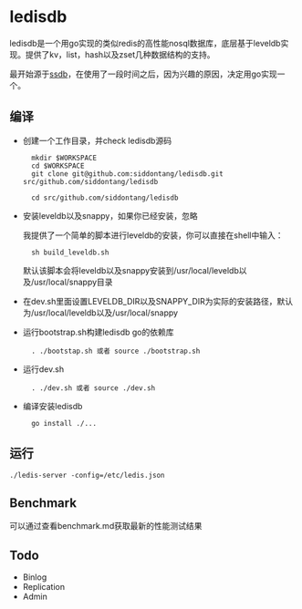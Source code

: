 # ledisdb

ledisdb是一个用go实现的类似redis的高性能nosql数据库，底层基于leveldb实现。提供了kv，list，hash以及zset几种数据结构的支持。

最开始源于[ssdb](https://github.com/ideawu/ssdb)，在使用了一段时间之后，因为兴趣的原因，决定用go实现一个。

## 编译

+ 创建一个工作目录，并check ledisdb源码

        mkdir $WORKSPACE
        cd $WORKSPACE
        git clone git@github.com:siddontang/ledisdb.git src/github.com/siddontang/ledisdb

        cd src/github.com/siddontang/ledisdb

+ 安装leveldb以及snappy，如果你已经安装，忽略
    
    我提供了一个简单的脚本进行leveldb的安装，你可以直接在shell中输入：

        sh build_leveldb.sh

    默认该脚本会将leveldb以及snappy安装到/usr/local/leveldb以及/usr/local/snappy目录

+ 在dev.sh里面设置LEVELDB_DIR以及SNAPPY_DIR为实际的安装路径，默认为/usr/local/leveldb以及/usr/local/snappy

+ 运行bootstrap.sh构建ledisdb go的依赖库

        . ./bootstap.sh 或者 source ./bootstrap.sh

+ 运行dev.sh

        . ./dev.sh 或者 source ./dev.sh

+ 编译安装ledisdb

        go install ./...

## 运行

    ./ledis-server -config=/etc/ledis.json

## Benchmark

可以通过查看benchmark.md获取最新的性能测试结果

## Todo

+ Binlog
+ Replication
+ Admin
